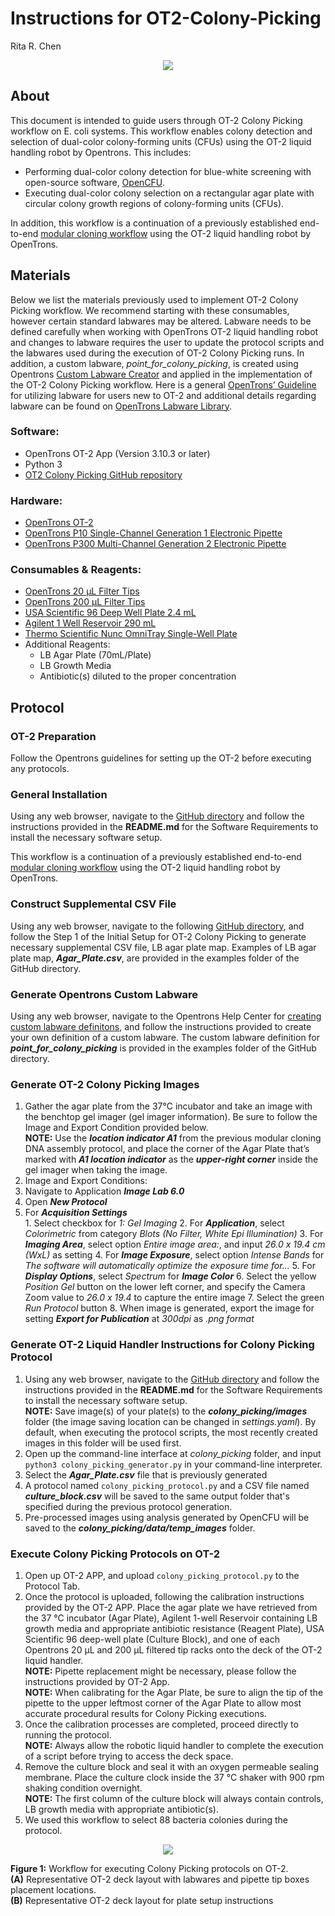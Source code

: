 # Instructions for OT2-Colony-Picking
Rita R. Chen  
<p align="center">
  <img src="https://user-images.githubusercontent.com/32885235/95505810-fb33c200-097c-11eb-9cb9-3f299bb68920.png" />
</p>


## About
This document is intended to guide users through OT-2 Colony Picking workflow on E. coli systems. This workflow enables colony detection and selection of dual-color colony-forming units (CFUs) using the OT-2 liquid handling robot by Opentrons. This includes:
- Performing dual-color colony detection for blue-white screening with open-source software, [OpenCFU](http://opencfu.sourceforge.net/).
- Executing dual-color colony selection on a rectangular agar plate with circular colony growth regions of colony-forming units (CFUs).

In addition, this workflow is a continuation of a previously established end-to-end [modular cloning workflow](https://github.com/DAMPLAB/OT2-MoClo-Transformation-Ecoli) using the OT-2 liquid handling robot by OpenTrons.

## Materials
Below we list the materials previously used to implement OT-2 Colony Picking workflow. We recommend starting with these consumables, however certain standard labwares may be altered. Labware needs to be defined carefully when working with OpenTrons OT-2 liquid handling robot and changes to labware requires the user to update the protocol scripts and the labwares used during the execution of OT-2 Colony Picking runs. In addition, a custom labware, *point_for_colony_picking*, is created using Opentrons [Custom Labware Creator](https://labware.opentrons.com/create/) and applied in the implementation of the OT-2 Colony Picking workflow. Here is a general [OpenTrons’ Guideline](https://support.opentrons.com/en/articles/3137426-what-labware-can-i-use-with-the-ot-2) for utilizing labware for users new to OT-2 and additional details regarding labware can be found on [OpenTrons Labware Library](https://labware.opentrons.com/).

### Software:
- OpenTrons OT-2 App (Version 3.10.3 or later)
- Python 3
- [OT2 Colony Picking GitHub repository](https://github.com/DAMPLAB/opentrons_protocols/tree/main/OT2-Colony-Picking)

### Hardware:
- [OpenTrons OT-2](https://opentrons.com/ot-2)
- [OpenTrons P10 Single-Channel Generation 1 Electronic Pipette](https://opentrons.com/pipettes)
- [OpenTrons P300 Multi-Channel Generation 2 Electronic Pipette](https://opentrons.com/pipettes)

### Consumables & Reagents:
- [OpenTrons 20 µL Filter Tips](https://shop.opentrons.com/collections/opentrons-tips/products/opentrons-20ul-filter-tips)
- [OpenTrons 200 µL Filter Tips](https://shop.opentrons.com/collections/opentrons-tips/products/opentrons-200ul-filter-tips)
- [USA Scientific 96 Deep Well Plate 2.4 mL](https://www.usascientific.com/plateone-96-deep-well-2ml/p/PlateOne-96-Deep-Well-2mL)
- [Agilent 1 Well Reservoir 290 mL](https://www.agilent.com/store/en_US/Prod-201252-100/201252-100)
- [Thermo Scientific Nunc OmniTray Single-Well Plate](https://www.fishersci.com/shop/products/nunc-omnitray/12565296?searchHijack=true&searchTerm=12565296&searchType=RAPID&matchedCatNo=12565296)
- Additional Reagents:
    - LB Agar Plate (70mL/Plate)
    - LB Growth Media
    - Antibiotic(s) diluted to the proper concentration

## Protocol
### OT-2 Preparation
Follow the Opentrons guidelines for setting up the OT-2 before executing any protocols.

### General Installation
Using any web browser, navigate to the [GitHub directory](https://github.com/DAMPLAB/opentrons_protocols/tree/main/OT2-Colony-Picking) and follow the instructions provided in the **README.md** for the Software Requirements to install the necessary software setup.

This workflow is a continuation of a previously established end-to-end [modular cloning workflow](https://github.com/DAMPLAB/OT2-MoClo-Transformation-Ecoli) using the OT-2 liquid handling robot by OpenTrons.

### Construct Supplemental CSV File
Using any web browser, navigate to the following [GitHub directory](https://github.com/DAMPLAB/opentrons_protocols/tree/main/OT2-Colony-Picking), and follow the Step 1 of the Initial Setup for OT-2 Colony Picking to generate necessary supplemental CSV file, LB agar plate map. Examples of LB agar plate map, ***Agar_Plate.csv***, are provided in the examples folder of the GitHub directory.

### Generate Opentrons Custom Labware
Using any web browser, navigate to the Opentrons Help Center for [creating custom labware definitons](https://support.opentrons.com/en/articles/3136504-creating-custom-labware-definitions), and follow the instructions provided to create your own definition of a custom labware. The custom labware definition for ***point_for_colony_picking*** is provided in the examples folder of the GitHub directory.

### Generate OT-2 Colony Picking Images
1. Gather the agar plate from the 37°C incubator and take an image with the benchtop gel imager (gel imager information). Be sure to follow the Image and Export Condition provided below.    
  **NOTE:** Use the ***location indicator A1*** from the previous modular cloning DNA assembly protocol, and place the corner of the Agar Plate that’s marked with ***A1 location indicator*** as the ***upper-right corner*** inside the gel imager when taking the image.
2. Image and Export Conditions:    
  1. Navigate to Application ***Image Lab 6.0***
  2. Open ***New Protocol***
  3. For ***Acquisition Settings***     
    1. Select checkbox for *1: Gel Imaging*
    2. For ***Application***, select *Colorimetric* from category *Blots (No Filter, White Epi Illumination)*
    3. For ***Imaging Area***, select option *Entire image area:*, and input *26.0 x 19.4 cm (WxL)* as setting
    4. For ***Image Exposure***, select option *Intense Bands* for *The software will automatically optimize the exposure time for…*
    5. For ***Display Options***, select *Spectrum* for ***Image Color***
    6. Select the yellow *Position Gel* button on the lower left corner, and specify the Camera Zoom value to *26.0 x 19.4* to capture the entire image
    7. Select the green *Run Protocol* button
    8. When image is generated, export the image for setting ***Export for Publication*** at *300dpi* as *.png format*

### Generate OT-2 Liquid Handler Instructions for Colony Picking Protocol
1. Using any web browser, navigate to the [GitHub directory](https://github.com/DAMPLAB/opentrons_protocols/tree/main/OT2-Colony-Picking) and follow the instructions provided in the **README.md** for the Software Requirements to install the necessary software setup.    
  **NOTE:** Save image(s) of your plate(s) to the ***colony_picking/images*** folder (the image saving location can be changed in *settings.yaml*). By default, when executing the protocol scripts, the most recently created images in this folder will be used first.
2. Open up the command-line interface at *colony_picking* folder, and input `python3 colony_picking_generator.py` in your command-line interpreter.
3. Select the ***Agar_Plate.csv*** file that is previously generated
4. A protocol named `colony_picking_protocol.py` and a CSV file named ***culture_block.csv*** will be saved to the same output folder that's specified during the previous protocol generation.
5. Pre-processed images using analysis generated by OpenCFU will be saved to the ***colony_picking/data/temp_images*** folder.

### Execute Colony Picking Protocols on OT-2
1. Open up OT-2 APP, and upload `colony_picking_protocol.py` to the Protocol Tab.
2. Once the protocol is uploaded, following the calibration instructions provided by the OT-2 APP. Place the agar plate we have retrieved from the 37 °C incubator (Agar Plate), Agilent 1-well Reservoir containing LB growth media and appropriate antibiotic resistance (Reagent Plate), USA Scientific 96 deep-well plate (Culture Block), and one of each Opentrons 20 μL and 200 μL filtered tip racks onto the deck of the OT-2 liquid handler.    
  **NOTE:** Pipette replacement might be necessary, please follow the instructions provided by OT-2 App.    
  **NOTE:** When calibrating for the Agar Plate, be sure to align the tip of the pipette to the upper leftmost corner of the Agar Plate to allow most accurate procedural results for Colony Picking executions.
3. Once the calibration processes are completed, proceed directly to running the protocol.    
  **NOTE:** Always allow the robotic liquid handler to complete the execution of a script before trying to access the deck space.
4. Remove the culture block and seal it with an oxygen permeable sealing membrane. Place the culture clock inside the 37 °C shaker with 900 rpm shaking condition overnight.    
  **NOTE:** The first column of the culture block will always contain controls, LB growth media with appropriate antibiotic(s).
5. We used this workflow to select 88 bacteria colonies during the protocol.

<p align="center">
  <img src="https://user-images.githubusercontent.com/32885235/113929104-a2bf6f00-97bd-11eb-88d2-ba575ff7d20c.png" />

  **Figure 1:** Workflow for executing Colony Picking protocols on OT-2.     
  **(A)** Representative OT-2 deck layout with labwares and pipette tip boxes placement locations.     
  **(B)** Representative OT-2 deck layout for plate setup instructions
</p>
